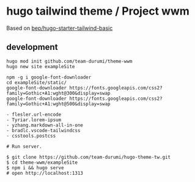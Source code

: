 # hugo tailwind theme / Project wwm

Based on [bep/hugo-starter-tailwind-basic](https://github.com/bep/hugo-starter-tailwind-basic)


## development

```
hugo mod init github.com/team-durumi/theme-wwm
hugo new site exampleSite

npm -g i google-font-downloader
cd exampleSite/static/
google-font-downloader https://fonts.googleapis.com/css2?family=Gothic+A1:wght@300&display=swap
google-font-downloader https://fonts.googleapis.com/css2?family=Gothic+A1:wght@500&display=swap

- flesler.url-encode
- Tyriar.lorem-ipsum
- yzhang.markdown-all-in-one
- bradlc.vscode-tailwindcss
- csstools.postcss

# Run server.

$ git clone https://github.com/team-durumi/hugo-theme-tw.git
$ cd theme-wwm/exampleSite
$ npm i && hugo serve
# open http://localhost:1313
```
